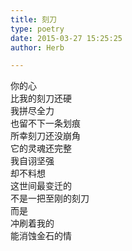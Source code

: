 ```yaml
---  
title: 刻刀  
type: poetry  
date: 2015-03-27 15:25:25  
author: Herb  

---  
```

你的心  
比我的刻刀还硬  
我拼尽全力  
也留不下一条划痕  
所幸刻刀还没崩角  
它的灵魂还完整  
我自诩坚强  
却不料想  
这世间最变迁的  
不是一把至刚的刻刀  
而是  
冲刷着我的  
能消蚀金石的情